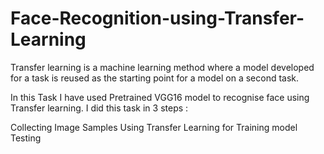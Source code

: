 # Face-Recognition-using-Transfer-Learning
Transfer learning is a machine learning method where a model developed for a task is reused as the starting point for a model on a second task.

In this Task I have used Pretrained VGG16 model to recognise face using Transfer learning. I did this task in 3 steps : 

Collecting Image Samples
Using Transfer Learning for Training model
Testing 
